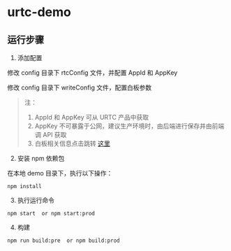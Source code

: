# urtc-demo

## 运行步骤

1. 添加配置

修改 config 目录下 rtcConfig 文件，并配置 AppId 和 AppKey

修改 config 目录下 writeConfig 文件，配置白板参数

> 注：
>
> 1. AppId 和 AppKey 可从 URTC 产品中获取
> 2. AppKey 不可暴露于公网，建议生产环境时，由后端进行保存并由前端调 API 获取
> 3. 白板相关信息点击跳转 [这里](http://herewhite.com/zh-CN/)

2. 安装 npm 依赖包

在本地 demo 目录下，执行以下操作：

```
npm install
```

3. 执行运行命令

```
npm start  or npm start:prod
```

4. 构建

```
npm run build:pre  or npm build:prod
```
